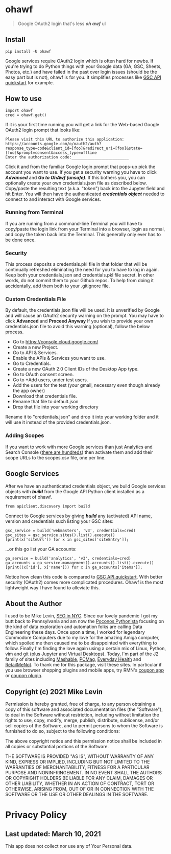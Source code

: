 # ohawf
> Google OAuth2 login that's less ***oh awf*** ul


## Install

`pip install -U ohawf`

Google services require OAuth2 login which is often hard for newbs. If you're trying to do Python things with your Google data (GA, GSC, Sheets, Photos, etc.) and have failed in the past over login issues (should be the easy part but is not), ohawf is for you. It simplifies processes like [GSC API quickstart](https://developers.google.com/webmaster-tools/search-console-api-original/v3/quickstart/quickstart-python) for example.

## How to use

    import ohawf
    cred = ohawf.get()

If it is your first time running you will get a link for the Web-based Google OAuth2 login prompt that looks like:

    Please visit this URL to authorize this application: https://accounts.google.com/o/oauth2/auth?response_type=code&client_id=[foo]&redirect_uri=[foo]&state=[foo]&prompt=consent&access_type=offline
    Enter the authorization code:_________________________

Click it and from the familiar Google login prompt that pops-up pick the account you want to use. If you get a security warning you have to click ***Advanced*** and ***Go to OhAwf (unsafe)***. If this bothers you, you can optionally create your own credentials.json file as described below. Copy/paste the resulting text (a.k.a. "token") back into the Jupyter field and hit Enter. You will then have the authenticated ***credentials object*** needed to connect to and interact with Google services. 

### Running from Terminal

If you are running from a command-line Terminal you will have to copy/paste the login link from your Terminal into a browser, login as normal, and copy the token back into the Terminal. This generally only ever has to be done once.

### Security

This process deposits a credentials.pkl file in that folder that will be continually refreshed eliminating the need for you to have to log in again. Keep both your credentials.json and credentials.pkl file secret. In other words, do not commit them to your Github repos. To help from doing it accidentally, add them both to your .gitignore file.

### Custom Credentials File

By default, the credentials.json file will be used. It is unverified by Google and will cause an OAuth2 security warning on the prompt. You may have to click **Advanced** and **Proceed Anyway** If you wish to provide your own credentials.json file to avoid this warning (optional), follow the below process. 

- Go to https://console.cloud.google.com/
- Create a new Project.
- Go to API & Services.
- Enable the APIs & Services you want to use.
- Go to Credentials.
- Create a new OAuth 2.0 Client IDs of the Desktop App type.
- Go to OAuth consent screen.
- Go to +Add users, under test users.
- Add the users for the test (your gmail, necessary even though already the app owner)
- Download that credentials file.
- Rename that file to default.json
- Drop that file into your working directory

Rename it to "credentials.json" and drop it into your working folder and it will use it instead of the provided credentials.json. 

### Adding Scopes

If you want to work with more Google services than just Analytics and Search Console ([there are hundreds](https://developers.google.com/identity/protocols/oauth2/scopes)) then activate them and add their scope URLs to the scopes.csv file, one per line.

## Google Services

After we have an authenticated credentials object, we build Google services objects with ***build*** from the Google API Python client installed as a requirement of ohawf.

    from apiclient.discovery import build
    
Connect to Google services by giving ***build*** any (activated) API name, version and credentials such listing your GSC sites:

    gsc_service = build('webmasters', 'v3', credentials=cred)
    gsc_sites = gsc_service.sites().list().execute()
    [print(x['siteUrl']) for x in gsc_sites['siteEntry']];

...or this go list your GA accounts:

    ga_service = build('analytics', 'v3', credentials=cred)
    ga_accounts = ga_service.management().accounts().list().execute()
    [print((x['id'], x['name'])) for x in ga_accounts['items']];

Notice how clean this code is compared to [GSC API quickstart](https://developers.google.com/webmaster-tools/search-console-api-original/v3/quickstart/quickstart-python). With better security (OAuth2) comes more complicated procedures. Ohawf is the most lightweight way I have found to alleviate this.

## About the Author
I used to be Mike Levin, [SEO in NYC](https://mikelev.in/). Since our lovely pandemic I got my butt back to Pennsylvania and am now the [Poconos Pythonista](https://www.youtube.com/channel/UCd26IHBHcbtxD7pUdnIgiCw) focusing on the kind of data exploration and automation folks are calling Data Engineering these days. Once upon a time, I worked for legendary Commodore Computers due to my love for the amazing Amiga computer, which spoiled me then caused me to be disappointed with everything to follow. Finally I'm finding the love again using a certain mix of Linux, Python, vim and git (plus Jupyter and Virtual Desktops). Today, I'm part of the J2 family of sites including [Mashable](https://mashable.com/), [PCMag](https://www.pcmag.com/picks/the-best-seo-tools), [Everyday Health](https://www.everydayhealthgroup.com/) and [RetailMeNot](https://www.retailmenot.com/). To thank me for this package, visit these sites. In particular if you use browser shopping plugins and mobile apps, try RMN's [coupon app](https://www.retailmenot.com/mobile) or [coupon plugin](https://www.retailmenot.com/dealfinder/?utm_source=github&utm_medium=employee_miklevin).

## Copyright (c) 2021 Mike Levin

Permission is hereby granted, free of charge, to any person obtaining a copy
of this software and associated documentation files (the "Software"), to deal
in the Software without restriction, including without limitation the rights
to use, copy, modify, merge, publish, distribute, sublicense, and/or sell
copies of the Software, and to permit persons to whom the Software is
furnished to do so, subject to the following conditions:

The above copyright notice and this permission notice shall be included in all
copies or substantial portions of the Software.

THE SOFTWARE IS PROVIDED "AS IS", WITHOUT WARRANTY OF ANY KIND, EXPRESS OR
IMPLIED, INCLUDING BUT NOT LIMITED TO THE WARRANTIES OF MERCHANTABILITY,
FITNESS FOR A PARTICULAR PURPOSE AND NONINFRINGEMENT. IN NO EVENT SHALL THE
AUTHORS OR COPYRIGHT HOLDERS BE LIABLE FOR ANY CLAIM, DAMAGES OR OTHER
LIABILITY, WHETHER IN AN ACTION OF CONTRACT, TORT OR OTHERWISE, ARISING FROM,
OUT OF OR IN CONNECTION WITH THE SOFTWARE OR THE USE OR OTHER DEALINGS IN THE
SOFTWARE.

# Privacy Policy
##  Last updated: March 10, 2021

This app does not collect nor use any of Your Personal data.
